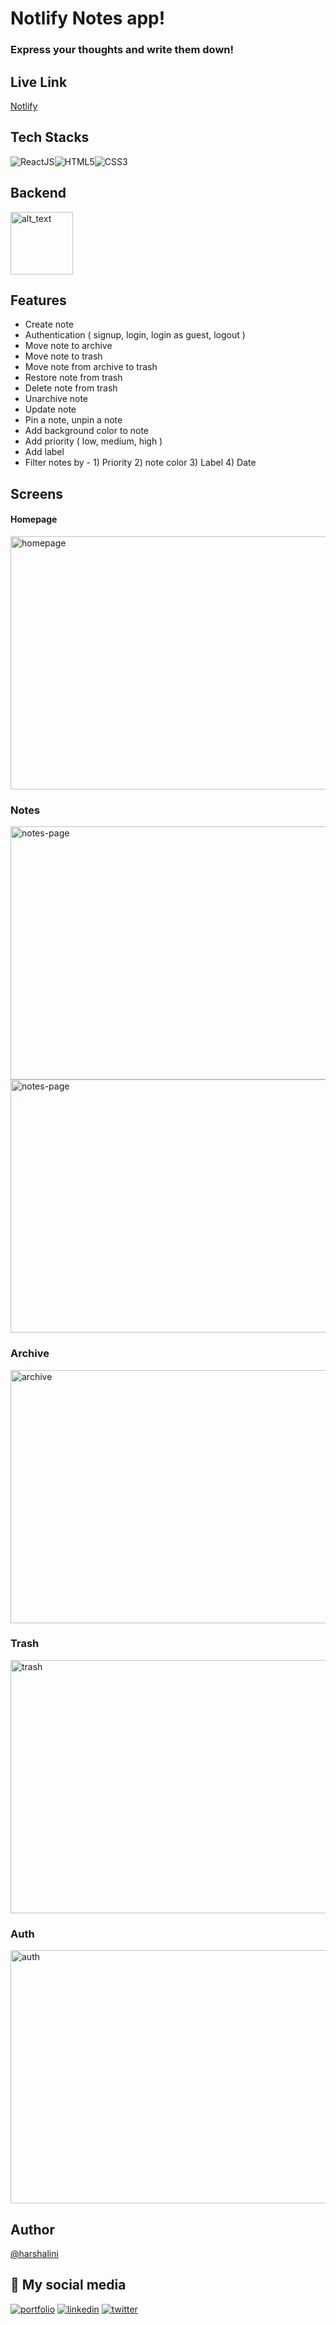 # Notlify Notes app!

### Express your thoughts and write them down!

## Live Link

[Notlify](https://notlify-react.netlify.app/)

## Tech Stacks
![ReactJS](https://img.shields.io/badge/React-20232A?style=for-the-badge&logo=react&logoColor=61DAFB)![HTML5](https://img.shields.io/badge/HTML5-E34F26?style=for-the-badge&logo=html5&logoColor=white)![CSS3](https://img.shields.io/badge/CSS3-1572B6?style=for-the-badge&logo=css3&logoColor=white)  

## Backend
[<img alt="alt_text" width="100px" src="https://user-images.githubusercontent.com/79782716/163537098-f2df6f3d-6451-4223-89d4-61741c8d0a67.png" />](https://mockbee.netlify.app/docs/api/apps/e-commerce)  

## Features  
- Create note
- Authentication ( signup, login, login as guest, logout )
- Move note to archive
- Move note to trash
- Move note from archive to trash
- Restore note from trash
- Delete note from trash
- Unarchive note
- Update note
- Pin a note, unpin a note
- Add background color to note
- Add priority ( low, medium, high )
- Add label
- Filter notes by - 1) Priority 2) note color 3) Label 4) Date

## Screens
#### Homepage 
<img src = "https://user-images.githubusercontent.com/79782716/169888780-cb8cea97-f3fd-4ab8-8197-70b04f9a8ca3.png" alt = "homepage" width = "800px" height = "405px"/>

### Notes

<img src = "https://user-images.githubusercontent.com/79782716/169891027-1d21e330-f3fd-4dab-a297-44c180339c8f.png" alt = "notes-page" width = "800px" height = "405px"/>
<img src = "https://user-images.githubusercontent.com/79782716/169890044-111c2a43-f818-4e97-9735-fdd6ec51b528.png" alt = "notes-page" width = "800px" height = "405px"/>

### Archive
<img src = "https://user-images.githubusercontent.com/79782716/169890605-43c3f1c5-8297-435e-99a3-c019bc3ad365.png" alt = "archive" width = "800px" height = "405px"/>

### Trash
<img src = "https://user-images.githubusercontent.com/79782716/169890728-0ad18c42-67e9-4f82-8abf-d8c43c1511d2.png" alt = "trash" width = "800px" height = "405px"/>

### Auth
<img src = "https://user-images.githubusercontent.com/79782716/169890862-f1d02e56-d914-4571-be47-052cd772d7b9.png" alt = "auth" width = "800px" height = "405px"/>

## Author
 [@harshalini](https://github.com/harshalini)

## 🔗 My social media
[![portfolio](https://img.shields.io/badge/my_portfolio-000?style=for-the-badge&logo=ko-fi&logoColor=white)](https://harshalini-pandhare.netlify.app/)
[![linkedin](https://img.shields.io/badge/linkedin-0A66C2?style=for-the-badge&logo=linkedin&logoColor=white)](https://www.linkedin.com/in/harshalini-pandhare-177240206/)
[![twitter](https://img.shields.io/badge/twitter-1DA1F2?style=for-the-badge&logo=twitter&logoColor=white)](https://twitter.com/Harshalini_P)
